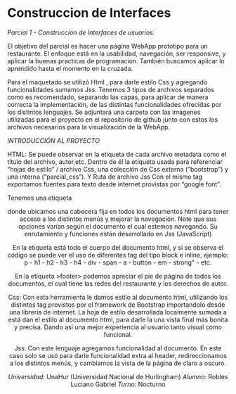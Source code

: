 # Construccion de Interfaces

*Parcial 1 - Construcción de Interfaces de usuarios.*

El objetivo del parcial es hacer una página WebApp prototipo para un restaurante.
El enfoque está en la usabilidad, navegación, ser responsive, y aplicar la buenas practicas de programacion. 
También buscamos aplicar lo aprendido hasta el momento en la cruzada.

Para el maquetado se utilizó Html , para darle estilo Css y agregando funcionalidades sumamos Jss.
Tenemos 3 tipos de archivos separados como es recomendado, separando las capas, para aplicar de manera correcta 
la implementación, de las distintas funcionalidades ofrecidas por los distintos lenguajes.
Se adjuntará una carpeta con las imágenes utilizadas para el proyecto en el repositorio de github junto con 
estos los archivos necesarios para la visualización de la WebApp.

*INTRODUCCIÓN AL PROYECTO*

HTML: 
Se puede observar en la etiqueta <head> de cada  archivo metadata como el título del archivo, autor,etc. Dentro 
de él la etiqueta <link> usada para referenciar “hojas de estilo” / archivo Css, una colección de Css externa (“bootstrap”) 
y una interna (“parcial_css”). Y Ruta de archivo Jss
Con el mismo tag exportamos fuentes para texto desde internet provistas por “google font”.

Tenemos una etiqueta <header> donde ubicamos una cabecera fija en todos los documentos html para tener acceso 
a los distintos menús y mejorar la navegación. Note que sus opciones varían según el documento el cual estemos navegando. 
Su enrutamiento y funciones están desarrollado en Jss (JavaScript)

En la etiqueta <body> está todo el cuerpo del documento html, y si se observa el código se puede ver el uso 
de diferentes tag del tipo block e inline, ejemplo: p - h1 - h2 - h3 - h4 - div - span - a - button - 
em - strong" - etc.

En la etiqueta >footer> podemos apreciar el pie de página de todos los documentos, el cual tiene las redes del 
restaurante y los derechos de autor.

Css:
Con esta herramienta le damos estilo al documento html, utilizando los distintos tag provistos por el framework de 
Bootstrap importandolo desde una librería de internet. 
La hoja de estilo desarrollada localmente sumada a está dan el estilo al documento html, para darle la una 
vista final más bonita y precisa. 
Dando así una mejor experiencia al usuario tanto visual como funcional.

Jss:
Con este lenguaje agregamos funcionalidad al documento. En este caso solo se usó para darle funcionalidad extra al header, redireccionamos a los distintos menús, 
y cambiamos la vista de la página de claro a oscuro.

*Universidad:* UnaHur (Universidad Nacional de Hurlingham)
*Alumno:* Robles Luciano Gabriel
*Turno:* Nocturno
